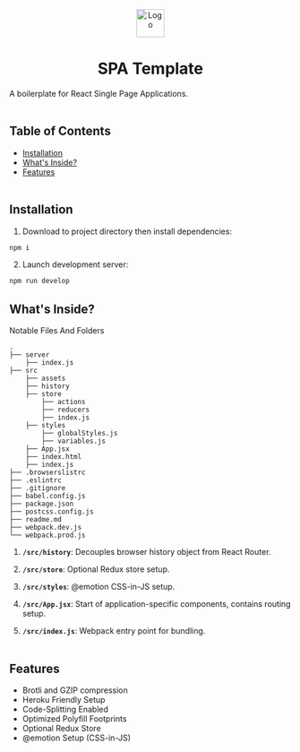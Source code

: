<div align="center">
  <img alt="Logo" src="https://image.flaticon.com/icons/svg/1147/1147083.svg" width="50" />
</div>
<h1 align="center">
  SPA Template
</h1>

A boilerplate for React Single Page Applications.
<br></br>

## Table of Contents

- [Installation](#installation)
- [What's Inside?](#whatsInside)
- [Features](#features)
  <br></br>

## Installation <a name="installation"></a>

1. Download to project directory then install dependencies:

```sh
npm i
```

2. Launch development server:

```sh
npm run develop
```

## What's Inside? <a name="whatsInside"></a>

Notable Files And Folders

    .
    ├── server
        ├── index.js
    ├── src
        ├── assets
        ├── history
        ├── store
            ├── actions
            ├── reducers
            ├── index.js
        ├── styles
            ├── globalStyles.js
            ├── variables.js
        ├── App.jsx
        ├── index.html
        ├── index.js
    ├── .browserslistrc
    ├── .eslintrc
    ├── .gitignore
    ├── babel.config.js
    ├── package.json
    ├── postcss.config.js
    ├── readme.md
    ├── webpack.dev.js
    └── webpack.prod.js

1.  **`/src/history`**: Decouples browser history object from React Router.

2.  **`/src/store`**: Optional Redux store setup.

3.  **`/src/styles`**: @emotion CSS-in-JS setup.

4.  **`/src/App.jsx`**: Start of application-specific components, contains routing setup.

5.  **`/src/index.js`**: Webpack entry point for bundling.
    <br></br>

## Features <a name="features"></a>

- Brotli and GZIP compression
- Heroku Friendly Setup
- Code-Splitting Enabled
- Optimized Polyfill Footprints
- Optional Redux Store
- @emotion Setup (CSS-in-JS)
  <br></br>
